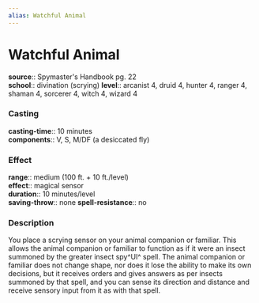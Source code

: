 ```yaml
---
alias: Watchful Animal
---
```


# Watchful Animal 

**source**:: Spymaster's Handbook pg. 22  
**school**:: divination (scrying)
**level**:: arcanist 4, druid 4, hunter 4, ranger 4, shaman 4, sorcerer 4, witch 4, wizard 4

### Casting 

**casting-time**:: 10 minutes  
**components**:: V, S, M/DF (a desiccated fly)

### Effect 

**range**:: medium (100 ft. + 10 ft./level)  
**effect**:: magical sensor  
**duration**:: 10 minutes/level  
**saving-throw**:: none
**spell-resistance**:: no

### Description 

You place a scrying sensor on your animal companion or familiar. This allows the animal companion or familiar to function as if it were an insect summoned by the greater insect spy^UI^ spell. The animal companion or familiar does not change shape, nor does it lose the ability to make its own decisions, but it receives orders and gives answers as per insects summoned by that spell, and you can sense its direction and distance and receive sensory input from it as with that spell.
